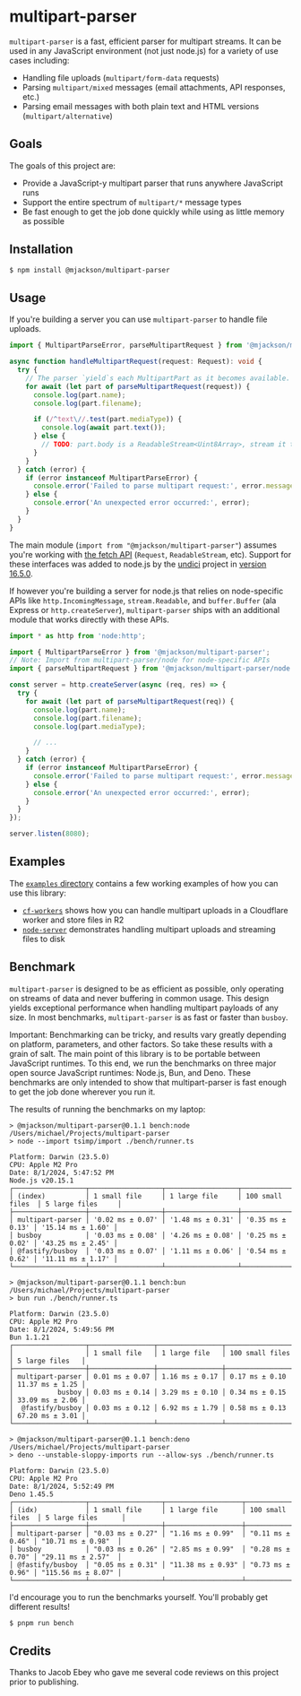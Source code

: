 # multipart-parser

`multipart-parser` is a fast, efficient parser for multipart streams. It can be used in any JavaScript environment (not just node.js) for a variety of use cases including:

- Handling file uploads (`multipart/form-data` requests)
- Parsing `multipart/mixed` messages (email attachments, API responses, etc.)
- Parsing email messages with both plain text and HTML versions (`multipart/alternative`)

## Goals

The goals of this project are:

- Provide a JavaScript-y multipart parser that runs anywhere JavaScript runs
- Support the entire spectrum of `multipart/*` message types
- Be fast enough to get the job done quickly while using as little memory as possible

## Installation

```sh
$ npm install @mjackson/multipart-parser
```

## Usage

If you're building a server you can use `multipart-parser` to handle file uploads.

```typescript
import { MultipartParseError, parseMultipartRequest } from '@mjackson/multipart-parser';

async function handleMultipartRequest(request: Request): void {
  try {
    // The parser `yield`s each MultipartPart as it becomes available.
    for await (let part of parseMultipartRequest(request)) {
      console.log(part.name);
      console.log(part.filename);

      if (/^text\//.test(part.mediaType)) {
        console.log(await part.text());
      } else {
        // TODO: part.body is a ReadableStream<Uint8Array>, stream it to a file
      }
    }
  } catch (error) {
    if (error instanceof MultipartParseError) {
      console.error('Failed to parse multipart request:', error.message);
    } else {
      console.error('An unexpected error occurred:', error);
    }
  }
}
```

The main module (`import from "@mjackson/multipart-parser"`) assumes you're working with [the fetch API](https://developer.mozilla.org/en-US/docs/Web/API/Fetch_API) (`Request`, `ReadableStream`, etc). Support for these interfaces was added to node.js by the [undici](https://github.com/nodejs/undici) project in [version 16.5.0](https://nodejs.org/en/blog/release/v16.5.0).

If however you're building a server for node.js that relies on node-specific APIs like `http.IncomingMessage`, `stream.Readable`, and `buffer.Buffer` (ala Express or `http.createServer`), `multipart-parser` ships with an additional module that works directly with these APIs.

```typescript
import * as http from 'node:http';

import { MultipartParseError } from '@mjackson/multipart-parser';
// Note: Import from multipart-parser/node for node-specific APIs
import { parseMultipartRequest } from '@mjackson/multipart-parser/node';

const server = http.createServer(async (req, res) => {
  try {
    for await (let part of parseMultipartRequest(req)) {
      console.log(part.name);
      console.log(part.filename);
      console.log(part.mediaType);

      // ...
    }
  } catch (error) {
    if (error instanceof MultipartParseError) {
      console.error('Failed to parse multipart request:', error.message);
    } else {
      console.error('An unexpected error occurred:', error);
    }
  }
});

server.listen(8080);
```

## Examples

The [`examples` directory](/examples) contains a few working examples of how you can use this library:

- [`cf-workers`](/examples/cf-workers) shows how you can handle multipart uploads in a Cloudflare worker and store files in R2
- [`node-server`](/examples/node-server) demonstrates handling multipart uploads and streaming files to disk

## Benchmark

`multipart-parser` is designed to be as efficient as possible, only operating on streams of data and never buffering in common usage. This design yields exceptional performance when handling multipart payloads of any size. In most benchmarks, `multipart-parser` is as fast or faster than `busboy`.

Important: Benchmarking can be tricky, and results vary greatly depending on platform, parameters, and other factors. So take these results with a grain of salt. The main point of this library is to be portable between JavaScript runtimes. To this end, we run the benchmarks on three major open source JavaScript runtimes: Node.js, Bun, and Deno. These benchmarks are only intended to show that multipart-parser is fast enough to get the job done wherever you run it.

The results of running the benchmarks on my laptop:

```
> @mjackson/multipart-parser@0.1.1 bench:node /Users/michael/Projects/multipart-parser
> node --import tsimp/import ./bench/runner.ts

Platform: Darwin (23.5.0)
CPU: Apple M2 Pro
Date: 8/1/2024, 5:47:52 PM
Node.js v20.15.1
┌──────────────────┬──────────────────┬──────────────────┬──────────────────┬───────────────────┐
│ (index)          │ 1 small file     │ 1 large file     │ 100 small files  │ 5 large files     │
├──────────────────┼──────────────────┼──────────────────┼──────────────────┼───────────────────┤
│ multipart-parser │ '0.02 ms ± 0.07' │ '1.48 ms ± 0.31' │ '0.35 ms ± 0.13' │ '15.14 ms ± 1.60' │
│ busboy           │ '0.03 ms ± 0.08' │ '4.26 ms ± 0.08' │ '0.25 ms ± 0.02' │ '43.25 ms ± 2.45' │
│ @fastify/busboy  │ '0.03 ms ± 0.07' │ '1.11 ms ± 0.06' │ '0.54 ms ± 0.62' │ '11.11 ms ± 1.17' │
└──────────────────┴──────────────────┴──────────────────┴──────────────────┴───────────────────┘

> @mjackson/multipart-parser@0.1.1 bench:bun /Users/michael/Projects/multipart-parser
> bun run ./bench/runner.ts

Platform: Darwin (23.5.0)
CPU: Apple M2 Pro
Date: 8/1/2024, 5:49:56 PM
Bun 1.1.21
┌──────────────────┬────────────────┬────────────────┬─────────────────┬─────────────────┐
│                  │ 1 small file   │ 1 large file   │ 100 small files │ 5 large files   │
├──────────────────┼────────────────┼────────────────┼─────────────────┼─────────────────┤
│ multipart-parser │ 0.01 ms ± 0.07 │ 1.16 ms ± 0.17 │ 0.17 ms ± 0.10  │ 11.37 ms ± 1.25 │
│           busboy │ 0.03 ms ± 0.14 │ 3.29 ms ± 0.10 │ 0.34 ms ± 0.15  │ 33.09 ms ± 2.06 │
│  @fastify/busboy │ 0.03 ms ± 0.12 │ 6.92 ms ± 1.79 │ 0.58 ms ± 0.13  │ 67.20 ms ± 3.01 │
└──────────────────┴────────────────┴────────────────┴─────────────────┴─────────────────┘

> @mjackson/multipart-parser@0.1.1 bench:deno /Users/michael/Projects/multipart-parser
> deno --unstable-sloppy-imports run --allow-sys ./bench/runner.ts

Platform: Darwin (23.5.0)
CPU: Apple M2 Pro
Date: 8/1/2024, 5:52:49 PM
Deno 1.45.5
┌──────────────────┬──────────────────┬───────────────────┬──────────────────┬────────────────────┐
│ (idx)            │ 1 small file     │ 1 large file      │ 100 small files  │ 5 large files      │
├──────────────────┼──────────────────┼───────────────────┼──────────────────┼────────────────────┤
│ multipart-parser │ "0.03 ms ± 0.27" │ "1.16 ms ± 0.99"  │ "0.11 ms ± 0.46" │ "10.71 ms ± 0.98"  │
│ busboy           │ "0.03 ms ± 0.26" │ "2.85 ms ± 0.99"  │ "0.28 ms ± 0.70" │ "29.11 ms ± 2.57"  │
│ @fastify/busboy  │ "0.05 ms ± 0.31" │ "11.38 ms ± 0.93" │ "0.73 ms ± 0.96" │ "115.56 ms ± 8.07" │
└──────────────────┴──────────────────┴───────────────────┴──────────────────┴────────────────────┘
```

I'd encourage you to run the benchmarks yourself. You'll probably get different results!

```sh
$ pnpm run bench
```

## Credits

Thanks to Jacob Ebey who gave me several code reviews on this project prior to publishing.
